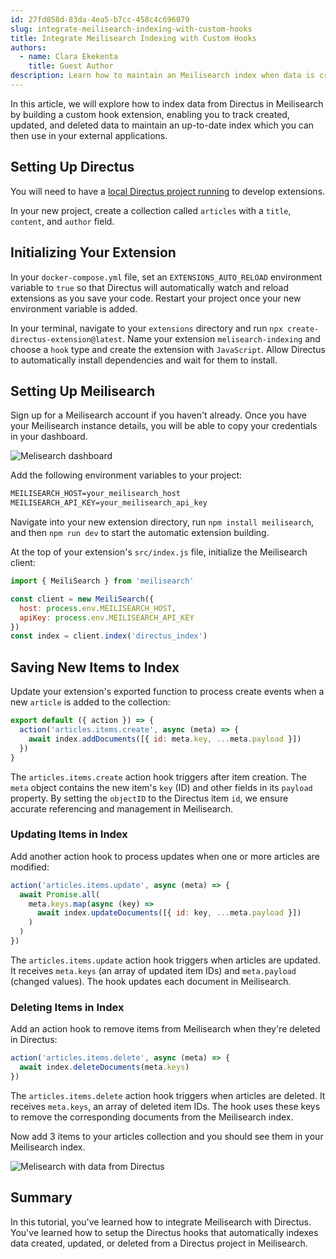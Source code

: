 ```yaml
---
id: 27fd058d-83da-4ea5-b7cc-458c4c696079
slug: integrate-meilisearch-indexing-with-custom-hooks
title: Integrate Meilisearch Indexing with Custom Hooks
authors:
  - name: Clara Ekekenta
    title: Guest Author
description: Learn how to maintain an Meilisearch index when data is created, updated, and deleted.
---
```

In this article, we will explore how to index data from Directus in Meilisearch by building a custom hook extension, enabling you to track created, updated, and deleted data to maintain an up-to-date index which you can then use in your external applications.


## Setting Up Directus

You will need to have a [local Directus project running](/getting-started) to develop extensions.

In your new project, create a collection called `articles` with a `title`, `content`, and `author` field.

## Initializing Your Extension

In your `docker-compose.yml` file, set an `EXTENSIONS_AUTO_RELOAD` environment variable to `true` so that Directus will automatically watch and reload extensions as you save your code. Restart your project once your new environment variable is added.

In your terminal, navigate to your `extensions` directory and run `npx create-directus-extension@latest`. Name your extension `melisearch-indexing` and choose a `hook` type and create the extension with `JavaScript`. Allow Directus to automatically install dependencies and wait for them to install.

## Setting Up Meilisearch

Sign up for a Meilisearch account if you haven't already. Once you have your Meilisearch instance details, you will be able to copy your credentials in your dashboard.

![Melisearch dashboard](/img/d1aab892-21de-402a-84c5-024c0c0f2f88.webp)

Add the following environment variables to your project:

```dockerfile
MEILISEARCH_HOST=your_meilisearch_host
MEILISEARCH_API_KEY=your_meilisearch_api_key
```

Navigate into your new extension directory, run `npm install meilisearch`, and then `npm run dev` to start the automatic extension building.

At the top of your extension's `src/index.js` file, initialize the Meilisearch client:

```js
import { MeiliSearch } from 'meilisearch'

const client = new MeiliSearch({
  host: process.env.MEILISEARCH_HOST,
  apiKey: process.env.MEILISEARCH_API_KEY
})
const index = client.index('directus_index')
```

## Saving New Items to Index

Update your extension's exported function to process create events when a new `article` is added to the collection:

```js
export default ({ action }) => {
  action('articles.items.create', async (meta) => {
    await index.addDocuments([{ id: meta.key, ...meta.payload }])
  })
}
```

The `articles.items.create` action hook triggers after item creation. The `meta` object contains the new item's `key` (ID) and other fields in its `payload` property. By setting the `objectID` to the Directus item `id`, we ensure accurate referencing and management in Meilisearch.

### Updating Items in Index

Add another action hook to process updates when one or more articles are modified:

```js
action('articles.items.update', async (meta) => {
  await Promise.all(
    meta.keys.map(async (key) =>
      await index.updateDocuments([{ id: key, ...meta.payload }])
    )
  )
})
```

The `articles.items.update` action hook triggers when articles are updated. It receives `meta.keys` (an array of updated item IDs) and `meta.payload` (changed values). The hook updates each document in Meilisearch.

### Deleting Items in Index

Add an action hook to remove items from Meilisearch when they're deleted in Directus:

```js
action('articles.items.delete', async (meta) => {
  await index.deleteDocuments(meta.keys)
})
```

The `articles.items.delete` action hook triggers when articles are deleted. It receives `meta.keys`, an array of deleted item IDs. The hook uses these keys to remove the corresponding documents from the Meilisearch index.

Now add 3 items to your articles collection and you should see them in your Meilisearch index.

![Melisearch with data from Directus](/img/90307d1c-889f-4067-a031-57b621898eaf.webp)


## Summary

In this tutorial, you've learned how to integrate Meilisearch with Directus. You've learned how to setup the Directus hooks that automatically indexes data created, updated, or deleted from a Directus project in Meilisearch.

